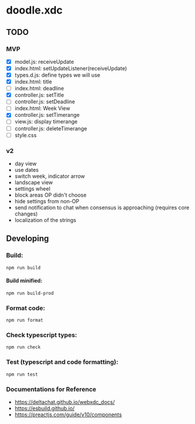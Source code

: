 # doodle.xdc

## TODO

### MVP

- [x] model.js: receiveUpdate
- [x] index.html: setUpdateListener(receiveUpdate)
- [x] types.d.js: define types we will use
- [x] index.html: title
- [ ] index.html: deadline
- [x] controller.js: setTitle
- [ ] controller.js: setDeadline
- [ ] index.html: Week View
- [x] controller.js: setTimerange
- [ ] view.js: display timerange
- [ ] controller.js: deleteTimerange
- [ ] style.css

### v2

- day view
- use dates
- switch week, indicator arrow
- landscape view
- settings wheel
- block areas OP didn't choose
- hide settings from non-OP
- send notification to chat when consensus is approaching (requires core changes)
- localization of the strings

## Developing

### Build:

```
npm run build
```

#### Build minified:

```
npm run build-prod
```

### Format code:

```
npm run format
```

### Check typescript types:

```
npm run check
```

### Test (typescript and code formatting):

```
npm run test
```

### Documentations for Reference

- https://deltachat.github.io/webxdc_docs/
- https://esbuild.github.io/
- https://preactjs.com/guide/v10/components
